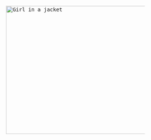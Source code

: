 <!DOCTYPE html>
<html>
<body>
<pre>
               <img src="https://www.queestudiar.org/wp-content/uploads/2017/10/software-750x350.jpg" alt="Girl in a jacket" width="750" height="350">
</pre>


</body>
</html>
